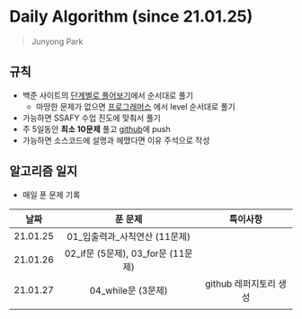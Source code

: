 #  Daily Algorithm (since 21.01.25)

> Junyong Park 



## 규칙

* 백준 사이트의 [단계별로 풀어보기](https://www.acmicpc.net/step)에서 순서대로 풀기
  * 마땅한 문제가 없으면 [프로그래머스](https://programmers.co.kr/learn/challenges?tab=all_challenges) 에서 level 순서대로 풀기
* 가능하면 SSAFY 수업 진도에 맞춰서 풀기
* 주 5일동안 **최소 10문제** 풀고 [github](https://github.com/JunyongPark2/daily_baekjoon)에 push
* 가능하면 소스코드에 설명과 헤맸다면 이유 주석으로 작성



## 알고리즘 일지

* 매일 푼 문제 기록

|   날짜   |              푼 문제               |        특이사항        |
| :------: | :--------------------------------: | :--------------------: |
| 21.01.25 |  01\_입출력과\_사칙연산 (11문제)   |                        |
| 21.01.26 | 02_if문 (5문제), 03_for문 (11문제) |                        |
| 21.01.27 |         04_while문 (3문제)         | github 레퍼지토리 생성 |
|          |                                    |                        |

